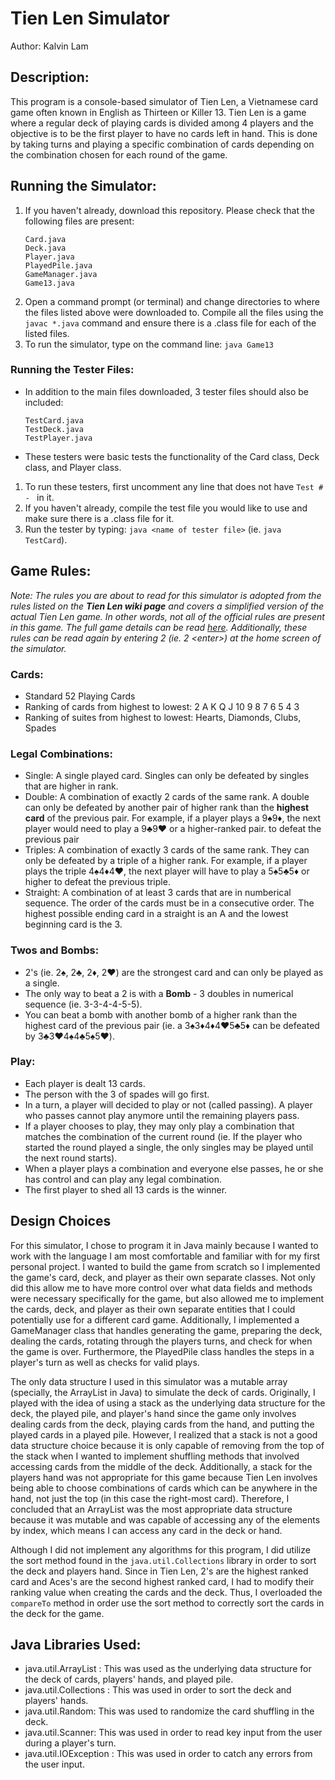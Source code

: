 # Tien Len Simulator
Author: Kalvin Lam

## Description:
This program is a console-based simulator of Tien Len, a Vietnamese card game often known in English as Thirteen or Killer 13.  Tien Len is a game where a regular deck of playing cards is divided among 4 players and the objective is to be the first player to have no cards left in hand. This is done by taking turns and playing a specific combination of cards depending on the combination chosen for each round of the game.
    
## Running the Simulator:
1. If you haven't already, download this repository. Please check that the following files are present:
    ```
    Card.java 
    Deck.java
    Player.java
    PlayedPile.java
    GameManager.java
    Game13.java
    ```
2. Open a command prompt (or terminal) and change directories to where the files listed above were downloaded to. Compile all the files using the `javac *.java` command and ensure there is a .class file for each of the listed files.
3. To run the simulator, type on the command line: `java Game13`

### Running the Tester Files:
- In addition to the main files downloaded, 3 tester files should also be included:
    ```
    TestCard.java
    TestDeck.java
    TestPlayer.java
    ```
- These testers were basic tests the functionality of the Card class, Deck class, and Player class.
1. To run these testers, first uncomment any line that does not have `Test # - ` in it.
2. If you haven't already, compile the test file you would like to use and make sure there is a .class file for it.
3. Run the tester by typing: `java <name of tester file>` (ie. `java TestCard`).
    
## Game Rules:
_Note: The rules you are about to read for this simulator is adopted from the rules listed on the **Tien Len wiki page** and covers a simplified version of the actual Tien Len game. In other words, not all of the official rules are present in this game. The full game details can be read [here](https://en.wikipedia.org/wiki/Ti%E1%BA%BFn_l%C3%AAn). Additionally, these rules can be read again by entering 2 (ie. 2 \<enter>\) at the home screen of the simulator._
    
### Cards:
- Standard 52 Playing Cards
- Ranking of cards from highest to lowest: 2 A K Q J 10 9 8 7 6 5 4 3
- Ranking of suites from highest to lowest: Hearts, Diamonds, Clubs, Spades

### Legal Combinations:
- Single: A single played card. Singles can only be defeated by singles that are higher in rank.
- Double: A combination of exactly 2 cards of the same rank. A double can only be defeated by another pair of higher rank than the **highest card** of the previous pair. For example, if a player plays a 9:spades:9:diamonds:, the next player would need to play a 9:clubs:9:hearts: or a higher-ranked pair. to defeat the previous pair
- Triples: A combination of exactly 3 cards of the same rank. They can only be defeated by a triple of a higher rank. For example, if a player plays the triple 4:spades:4:diamonds:4:hearts:, the next player will have to play a 5:spades:5:clubs:5:diamonds: or higher to defeat the previous triple.
- Straight: A combination of at least 3 cards that are in numberical sequence. The order of the cards must be in a consecutive order. The highest possible ending card in a straight is an A and the lowest beginning card is the 3.

### Twos and Bombs:
- 2's (ie. 2:spades:, 2:clubs:, 2:diamonds:, 2:hearts:) are the strongest card and can only be played as a single.
- The only way to beat a 2 is with a **Bomb** - 3 doubles in numerical sequence (ie. 3-3-4-4-5-5).
- You can beat a bomb with another bomb of a higher rank than the highest card of the previous pair (ie. a 3:spades:3:diamonds:4:diamonds:4:hearts:5:clubs:5:diamonds: can be defeated by 3:clubs:3:hearts:4:spades:4:clubs:5:spades:5:hearts:).

### Play:
- Each player is dealt 13 cards.
- The person with the 3 of spades will go first.
- In a turn, a player will decided to play or not (called passing). A player who passes cannot play anymore until the remaining players pass.
- If a player chooses to play, they may only play a combination that matches the combination of the current round (ie. If the player who started the round played a single, the only singles may be played until the next round starts).
- When a player plays a combination and everyone else passes, he or she has control and can play any legal combination.
- The first player to shed all 13 cards is the winner.

## Design Choices
For this simulator, I chose to program it in Java mainly because I wanted to work with the language I am most comfortable and familiar with for my first personal project. I wanted to build the game from scratch so I implemented the game's card, deck, and player as their own separate classes. Not only did this allow me to have more control over what data fields and methods were necessary specifically for the game, but also allowed me to implement the cards, deck, and player as their own separate entities that I could potentially use for a different card game. Additionally, I implemented a GameManager class that handles generating the game, preparing the deck, dealing the cards, rotating through the players turns, and check for when the game is over. Furthermore, the PlayedPile class handles the steps in a player's turn as well as checks for valid plays.

The only data structure I used in this simulator was a mutable array (specially, the ArrayList in Java) to simulate the deck of cards. Originally, I played with the idea of using a stack as the underlying data structure for the deck, the played pile, and player's hand since the game only involves dealing cards from the deck, playing cards from the hand, and putting the played cards in a played pile. However, I realized that a stack is not a good data structure choice because it is only capable of removing from the top of the stack when I wanted to implement shuffling methods that involved accessing cards from the middle of the deck. Additionally, a stack for the players hand was not appropriate for this game because Tien Len involves being able to choose combinations of cards which can be anywhere in the hand, not just the top (in this case the right-most card). Therefore, I concluded that an ArrayList was the most appropriate data structure because it was mutable and was capable of accessing any of the elements by index, which means I can access any card in the deck or hand.

Although I did not implement any algorithms for this program, I did utilize the sort method found in the `java.util.Collections` library in order to sort the deck and players hand. Since in Tien Len, 2's are the highest ranked card and Aces's are the second highest ranked card, I had to modify their ranking value when creating the cards and the deck. Thus, I overloaded the `compareTo` method in order use the sort method to correctly sort the cards in the deck for the game.

## Java Libraries Used:
- java.util.ArrayList : This was used as the underlying data structure for the deck of cards, players' hands, and played pile.
- java.util.Collections : This was used in order to sort the deck and players' hands.
- java.util.Random: This was used to randomize the card shuffling in the deck.
- java.util.Scanner: This was used in order to read key input from the user during a player's turn.
- java.util.IOException : This was used in order to catch any errors from the user input.
